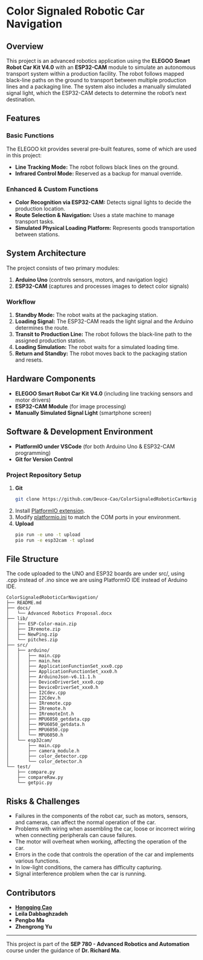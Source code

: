 # Color Signaled Robotic Car Navigation

## Overview
This project is an advanced robotics application using the **ELEGOO Smart Robot Car Kit V4.0** with an **ESP32-CAM** module to simulate an autonomous transport system within a production facility. The robot follows mapped black-line paths on the ground to transport between multiple production lines and a packaging line. The system also includes a manually simulated signal light, which the ESP32-CAM detects to determine the robot’s next destination.

## Features
### **Basic Functions**
The ELEGOO kit provides several pre-built features, some of which are used in this project:
- **Line Tracking Mode:** The robot follows black lines on the ground.
- **Infrared Control Mode:** Reserved as a backup for manual override.

### **Enhanced & Custom Functions**
- **Color Recognition via ESP32-CAM:** Detects signal lights to decide the production location.
- **Route Selection & Navigation:** Uses a state machine to manage transport tasks.
- **Simulated Physical Loading Platform:** Represents goods transportation between stations.

## System Architecture
The project consists of two primary modules:
1. **Arduino Uno** (controls sensors, motors, and navigation logic)
2. **ESP32-CAM** (captures and processes images to detect color signals)

### **Workflow**
1. **Standby Mode:** The robot waits at the packaging station.
2. **Loading Signal:** The ESP32-CAM reads the light signal and the Arduino determines the route.
4. **Transit to Production Line:** The robot follows the black-line path to the assigned production station.
5. **Loading Simulation:** The robot waits for a simulated loading time.
6. **Return and Standby:** The robot moves back to the packaging station and resets.

## Hardware Components
- **ELEGOO Smart Robot Car Kit V4.0** (including line tracking sensors and motor drivers)
- **ESP32-CAM Module** (for image processing)
- **Manually Simulated Signal Light** (smartphone screen)

## Software & Development Environment
- **PlatformIO under VSCode** (for both Arduino Uno & ESP32-CAM programming)
- **Git for Version Control**

### **Project Repository Setup**
1. **Git**
   ```sh
   git clone https://github.com/Deuce-Cao/ColorSignaledRoboticCarNavigation.git
   ```
2. Install [PlatformIO extension](https://platformio.org/install/ide?install=vscode). 
3. Modify [platformio.ini](/platformio.ini) to match the COM ports in your environment. 
4. **Upload**
   ```sh
   pio run -e uno -t upload
   pio run -e esp32cam -t upload
   ```

## File Structure
The code uploaded to the UNO and ESP32 boards are under src/, using .cpp instead of .ino since we are using PlatformIO IDE instead of Arduino IDE. 
```
ColorSignaledRoboticCarNavigation/
├── README.md
├── docs/
│   └── Advanced Robotics Proposal.docx
├── lib/
│   ├── ESP-Color-main.zip
│   ├── IRremote.zip
│   ├── NewPing.zip
│   └── pitches.zip
├── src/
│   ├── arduino/
│   │   ├── main.cpp
│   │   ├── main.hex
│   │   ├── ApplicationFunctionSet_xxx0.cpp
│   │   ├── ApplicationFunctionSet_xxx0.h
│   │   ├── ArduinoJson-v6.11.1.h
│   │   ├── DeviceDriverSet_xxx0.cpp
│   │   ├── DeviceDriverSet_xxx0.h
│   │   ├── I2Cdev.cpp
│   │   ├── I2Cdev.h
│   │   ├── IRremote.cpp
│   │   ├── IRremote.h
│   │   ├── IRremoteInt.h
│   │   ├── MPU6050_getdata.cpp
│   │   ├── MPU6050_getdata.h
│   │   ├── MPU6050.cpp
│   │   └── MPU6050.h
│   └── esp32cam/
│       ├── main.cpp
│       ├── camera_module.h
│       ├── color_detector.cpp
│       └── color_detector.h
└── test/
    ├── compare.py
    ├── compareRaw.py
    └── getpic.py
```

## Risks & Challenges
- Failures in the components of the robot car, such as motors, sensors, and cameras, can affect the normal operation of the car.
- Problems with wiring when assembling the car, loose or incorrect wiring when connecting peripherals can cause failures.
- The motor will overheat when working, affecting the operation of the car.
- Errors in the code that controls the operation of the car and implements various functions.
- In low-light conditions, the camera has difficulty capturing.
- Signal interference problem when the car is running.


## Contributors
- **[Hongqing Cao](https://www.github.com/Deuce-Cao)**
- **Leila Dabbaghzadeh**
- **Pengbo Ma**
- **Zhengrong Yu**

---
This project is part of the **SEP 780 - Advanced Robotics and Automation** course under the guidance of **Dr. Richard Ma**.

